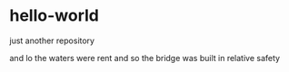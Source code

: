# hello-world
just another repository

and lo the waters were rent and so the bridge was built in relative safety
